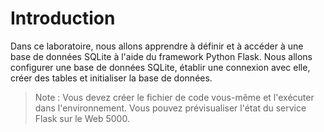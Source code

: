# Introduction

Dans ce laboratoire, nous allons apprendre à définir et à accéder à une base de données SQLite à l'aide du framework Python Flask. Nous allons configurer une base de données SQLite, établir une connexion avec elle, créer des tables et initialiser la base de données.

> Note : Vous devez créer le fichier de code vous-même et l'exécuter dans l'environnement. Vous pouvez prévisualiser l'état du service Flask sur le Web 5000.

